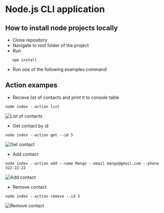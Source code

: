 # Node.js CLI application

## How to install node projects locally

- Clone repository
- Navigate to root folder of the project
- Run

```git
   npm install
```

- Run one of the following examples command

## Action exampes

- Recieve list of contacts and print it to console table

```cli
node index --action list
```

![List of contacts](https://monosnap.com/image/mWhe8cp5Qt0AGaN38gwLSLsw0oJnBC)

- Get contact by id

```cli
node index --action get --id 5
```

![Get contact](https://monosnap.com/image/aJEnK3zHql4GGyVIJgS35gj5MrLtgW)

- Add contact

```cli
node index --action add --name Mango --email mango@gmail.com --phone 322-22-22
```

![Add contact](https://monosnap.com/image/S4dlDjT8G4X2aROkJxOqA1sGxWgvIg)

- Remove contact

```cli
node index --action remove --id 3
```

![Remove contact](https://monosnap.com/image/JQXCcgdL4lMYRMUcmatUgRT6BCku5p)
